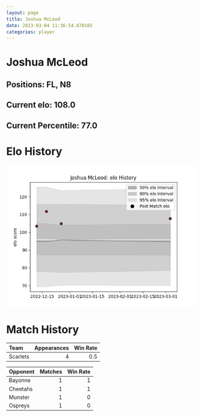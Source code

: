 ```yaml
---  
layout: page  
title: Joshua McLeod  
date: 2023-03-04 11:36:54.870185  
categories: player  
---
```

# Joshua McLeod

## Positions: FL, N8

## Current elo: 108.0

## Current Percentile: 77.0

# Elo History


![elo history](history_JoshuaMcLeod.png)
# Match History


| Team     |   Appearances |   Win Rate |
|:---------|--------------:|-----------:|
| Scarlets |             4 |        0.5 |

| Opponent   |   Matches |   Win Rate |
|:-----------|----------:|-----------:|
| Bayonne    |         1 |          1 |
| Cheetahs   |         1 |          1 |
| Munster    |         1 |          0 |
| Ospreys    |         1 |          0 |